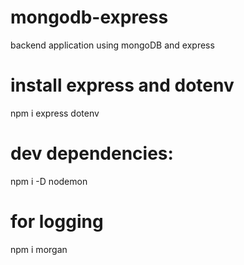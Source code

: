 # mongodb-express
backend application using mongoDB and express

# install express and dotenv
npm i express dotenv

# dev dependencies:
npm i -D nodemon

# for logging
npm i morgan
